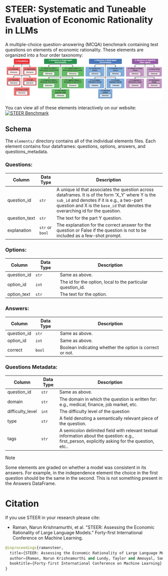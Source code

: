 # STEER: Systematic and Tuneable Evaluation of Economic Rationality in LLMs

A multiple-choice question-answering (MCQA) benchmark containing test questions on elements of economic rationality. 
These elements are organized into a four order taxonomy: ![](taxonomy.jpg)

You can view all of these elements interactively on our website: [![STEER Benchmark](images/steer_small.png)](https://steer-benchmark.cs.ubc.ca)

## Schema
The ```elements/``` directory contains all of the individual elements files. Each element contains four dataframes: questions, options, answers, and questions_metadata.

### Questions:
| **Column** | **Data Type** | **Description** |
| ---------- | ------------- | --------------- |
| question_id | ```str``` | A unique id that associates the question across dataframes. It is of the form 'X_Y' where Y is the ```sub_id``` and denotes if it is e.g., a two-part question and X is the ```base_id``` that denotes the overarching id for the question. |
| question_text | ```str``` | The text for the part Y question. |
| explanation | ```str``` or ```bool``` | The explanation for the correct answer for the question or False if the question is not to be included as a few-shot prompt. | 

### Options:
| **Column** | **Data Type** | **Description** |
| ---------- | ------------- | --------------- |
| question_id | ```str``` | Same as above. |
| option_id | ```int``` | The id for the option, local to the particular question_id. |
| option_text | ```str``` | The text for the option. |

### Answers:
| **Column** | **Data Type** | **Description** |
| ---------- | ------------- | --------------- |
| question_id | ```str``` | Same as above. |
| option_id | ```int``` | Same as above. |
| correct | ```bool``` | Boolean indicating whether the option is correct or not. |

### Questions Metadata:
| **Column** | **Data Type** | **Description** |
| ---------- | ------------- | --------------- |
| question_id | ```str``` | Same as above. |
| domain | ```str``` | The domain in which the question is written for: e.g., medical, finance, job market, etc. |
| difficulty_level | ```int``` | The difficulty level of the question |
| type | ```str``` | A field denoting a semantically relevant piece of the question. |
| tags | ```str``` | A semicolon delimited field with relevant textual information about the question: e.g., first_person, explicitly asking for the question, etc.. |

> [!NOTE]
> Some elements are graded on whether a model was consistent in its answers. For example, in the independence element the choice in the first question should be the same in the second. This is not something present in the Answers DataFrame.

# Citation

If you use STEER in your research please cite:

- Raman, Narun Krishnamurthi, et al. "STEER: Assessing the Economic Rationality of Large Language Models." Forty-first International Conference on Machine Learning.


```python
@inproceedings{ramansteer,
  title={STEER: Assessing the Economic Rationality of Large Language Models},
  author={Raman, Narun Krishnamurthi and Lundy, Taylor and Amouyal, Samuel Joseph and Levine, Yoav and Leyton-Brown, Kevin and Tennenholtz, Moshe},
  booktitle={Forty-first International Conference on Machine Learning}
}
```
